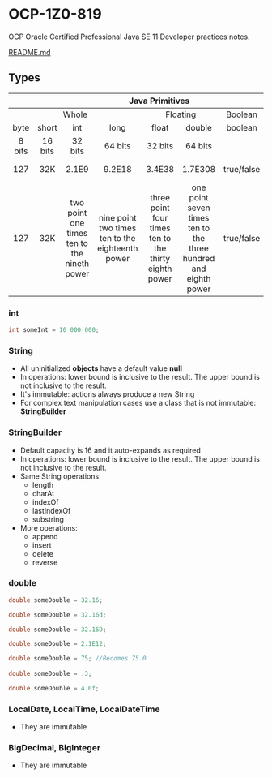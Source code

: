 # OCP-1Z0-819
OCP Oracle Certified Professional Java SE 11 Developer practices notes.

[README.md](../../README.md#types)

## Types

<table>
<thead>
<tr>
<th align="center" colspan="8">Java Primitives</th>
</tr>
</thead>
<tbody>
<tr>
<td align="center" colspan="4">Whole</td>
<td align="center" colspan="2">Floating</td>
<td align="center">Boolean</td>
<td align="center">Character</td>
</tr>
<tr>
<td align="center">byte</td>
<td align="center">short</td>
<td align="center">int</td>
<td align="center">long</td>
<td align="center">float</td>
<td align="center">double</td>
<td align="center">boolean</td>
<td align="center">char</td>
</tr>
<tr>
<td align="center">8 bits</td>
<td align="center">16 bits</td>
<td align="center">32 bits</td>
<td align="center">64 bits</td>
<td align="center">32 bits</td>
<td align="center">64 bits</td>
<td align="center"></td>
<td align="center">16 bits</td>
</tr>
<tr>
<td align="center">127</td>
<td align="center">32K</td>
<td align="center">2.1E9</td>
<td align="center">9.2E18</td>
<td align="center">3.4E38</td>
<td align="center">1.7E308</td>
<td align="center">true/false</td>
<td align="center">65K chars</td>
</tr>
<tr>
<td align="center">127</td>
<td align="center">32K</td>
<td align="center">two point one times ten to the nineth power</td>
<td align="center">nine point two times ten to the eighteenth power</td>
<td align="center">three point four times ten to the thirty eighth power</td>
<td align="center">one point seven times ten to the three hundred and eighth power</td>
<td align="center">true/false</td>
<td align="center">65K chars</td>
</tr>          
</tbody>
</table>


### int
````java
int someInt = 10_000_000;
````

### String
* All uninitialized **objects** have a default value **null**
* In operations: lower bound is inclusive to the result. The upper bound is not inclusive to the result.  
* It's immutable: actions always produce a new String
* For complex text manipulation cases use a class that is not immutable: **StringBuilder**

### StringBuilder
* Default capacity is 16 and it auto-expands as required
* In operations: lower bound is inclusive to the result. The upper bound is not inclusive to the result.  
* Same String operations:
  * length
  * charAt
  * indexOf
  * lastIndexOf
  * substring
* More operations:
  * append
  * insert
  * delete
  * reverse      

### double
````java
double someDouble = 32.16;

double someDouble = 32.16d;

double someDouble = 32.16D;

double someDouble = 2.1E12;

double someDouble = 75; //Becomes 75.0
        
double someDouble = .3;

double someDouble = 4.0f;
````
### LocalDate, LocalTime, LocalDateTime
* They are immutable

### BigDecimal, BigInteger
* They are immutable